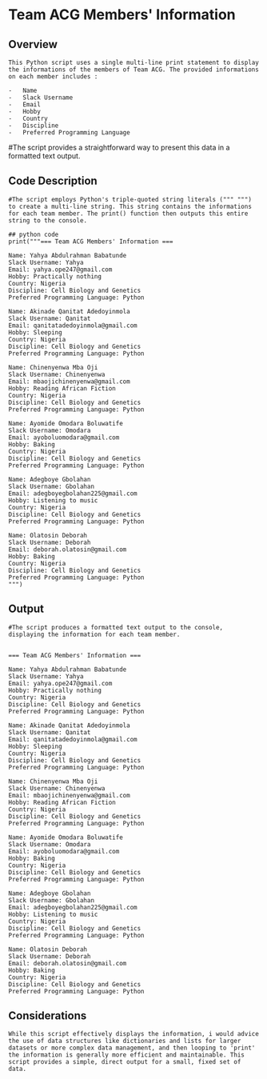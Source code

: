 #   Team ACG Members' Information

##   Overview

    This Python script uses a single multi-line print statement to display the informations of the members of Team ACG. The provided informations on each member includes :

    -   Name
    -   Slack Username
    -   Email
    -   Hobby
    -   Country
    -   Discipline
    -   Preferred Programming Language

   #The script provides a straightforward way to present this data in a formatted text output.

##   Code Description

    #The script employs Python's triple-quoted string literals (""" """) to create a multi-line string. This string contains the informations for each team member. The print() function then outputs this entire string to the console.

    ## python code
    print("""=== Team ACG Members' Information ===

    Name: Yahya Abdulrahman Babatunde
    Slack Username: Yahya
    Email: yahya.ope247@gmail.com
    Hobby: Practically nothing
    Country: Nigeria
    Discipline: Cell Biology and Genetics
    Preferred Programming Language: Python

    Name: Akinade Qanitat Adedoyinmola
    Slack Username: Qanitat
    Email: qanitatadedoyinmola@gmail.com
    Hobby: Sleeping
    Country: Nigeria
    Discipline: Cell Biology and Genetics
    Preferred Programming Language: Python

    Name: Chinenyenwa Mba Oji
    Slack Username: Chinenyenwa
    Email: mbaojichinenyenwa@gmail.com
    Hobby: Reading African Fiction
    Country: Nigeria
    Discipline: Cell Biology and Genetics
    Preferred Programming Language: Python

    Name: Ayomide Omodara Boluwatife
    Slack Username: Omodara
    Email: ayoboluomodara@gmail.com
    Hobby: Baking
    Country: Nigeria
    Discipline: Cell Biology and Genetics
    Preferred Programming Language: Python

    Name: Adegboye Gbolahan
    Slack Username: Gbolahan
    Email: adegboyegbolahan225@gmail.com
    Hobby: Listening to music
    Country: Nigeria
    Discipline: Cell Biology and Genetics
    Preferred Programming Language: Python

    Name: Olatosin Deborah
    Slack Username: Deborah
    Email: deborah.olatosin@gmail.com
    Hobby: Baking
    Country: Nigeria
    Discipline: Cell Biology and Genetics
    Preferred Programming Language: Python
    """)
    

##   Output

    #The script produces a formatted text output to the console, displaying the information for each team member.

    
    === Team ACG Members' Information ===

    Name: Yahya Abdulrahman Babatunde
    Slack Username: Yahya
    Email: yahya.ope247@gmail.com
    Hobby: Practically nothing
    Country: Nigeria
    Discipline: Cell Biology and Genetics
    Preferred Programming Language: Python

    Name: Akinade Qanitat Adedoyinmola
    Slack Username: Qanitat
    Email: qanitatadedoyinmola@gmail.com
    Hobby: Sleeping
    Country: Nigeria
    Discipline: Cell Biology and Genetics
    Preferred Programming Language: Python

    Name: Chinenyenwa Mba Oji
    Slack Username: Chinenyenwa
    Email: mbaojichinenyenwa@gmail.com
    Hobby: Reading African Fiction
    Country: Nigeria
    Discipline: Cell Biology and Genetics
    Preferred Programming Language: Python

    Name: Ayomide Omodara Boluwatife
    Slack Username: Omodara
    Email: ayoboluomodara@gmail.com
    Hobby: Baking
    Country: Nigeria
    Discipline: Cell Biology and Genetics
    Preferred Programming Language: Python

    Name: Adegboye Gbolahan
    Slack Username: Gbolahan
    Email: adegboyegbolahan225@gmail.com
    Hobby: Listening to music
    Country: Nigeria
    Discipline: Cell Biology and Genetics
    Preferred Programming Language: Python

    Name: Olatosin Deborah
    Slack Username: Deborah
    Email: deborah.olatosin@gmail.com
    Hobby: Baking
    Country: Nigeria
    Discipline: Cell Biology and Genetics
    Preferred Programming Language: Python
    

##   Considerations

    While this script effectively displays the information, i would advice the use of data structures like dictionaries and lists for larger datasets or more complex data management, and then looping to 'print' the information is generally more efficient and maintainable. This script provides a simple, direct output for a small, fixed set of data.
    
